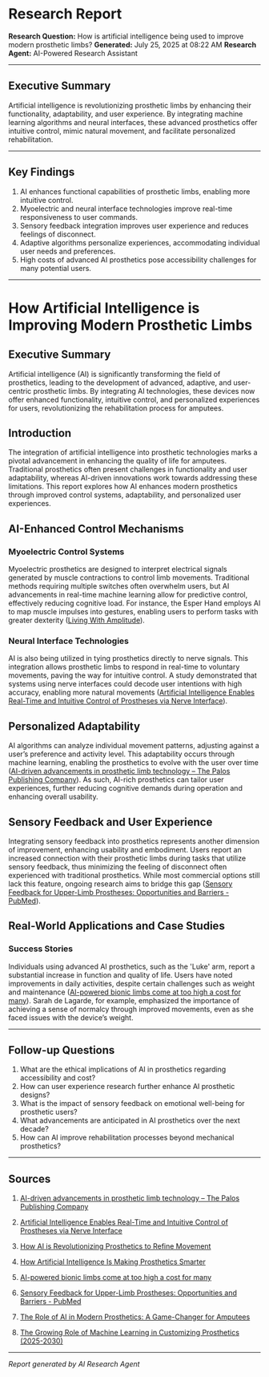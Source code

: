 # Research Report

**Research Question:** How is artificial intelligence being used to improve modern prosthetic limbs?
**Generated:** July 25, 2025 at 08:22 AM
**Research Agent:** AI-Powered Research Assistant

---

## Executive Summary

Artificial intelligence is revolutionizing prosthetic limbs by enhancing their functionality, adaptability, and user experience. By integrating machine learning algorithms and neural interfaces, these advanced prosthetics offer intuitive control, mimic natural movement, and facilitate personalized rehabilitation.

---

## Key Findings

1. AI enhances functional capabilities of prosthetic limbs, enabling more intuitive control.
2. Myoelectric and neural interface technologies improve real-time responsiveness to user commands.
3. Sensory feedback integration improves user experience and reduces feelings of disconnect.
4. Adaptive algorithms personalize experiences, accommodating individual user needs and preferences.
5. High costs of advanced AI prosthetics pose accessibility challenges for many potential users.

---

# How Artificial Intelligence is Improving Modern Prosthetic Limbs

## Executive Summary
Artificial intelligence (AI) is significantly transforming the field of prosthetics, leading to the development of advanced, adaptive, and user-centric prosthetic limbs. By integrating AI technologies, these devices now offer enhanced functionality, intuitive control, and personalized experiences for users, revolutionizing the rehabilitation process for amputees.

## Introduction
The integration of artificial intelligence into prosthetic technologies marks a pivotal advancement in enhancing the quality of life for amputees. Traditional prosthetics often present challenges in functionality and user adaptability, whereas AI-driven innovations work towards addressing these limitations. This report explores how AI enhances modern prosthetics through improved control systems, adaptability, and personalized user experiences.

## AI-Enhanced Control Mechanisms
### Myoelectric Control Systems
Myoelectric prosthetics are designed to interpret electrical signals generated by muscle contractions to control limb movements. Traditional methods requiring multiple switches often overwhelm users, but AI advancements in real-time machine learning allow for predictive control, effectively reducing cognitive load. For instance, the Esper Hand employs AI to map muscle impulses into gestures, enabling users to perform tasks with greater dexterity ([Living With Amplitude](https://livingwithamplitude.com/artificial-intelligence-prosthetic-technology/?utm_source=openai)).

### Neural Interface Technologies
AI is also being utilized in tying prosthetics directly to nerve signals. This integration allows prosthetic limbs to respond in real-time to voluntary movements, paving the way for intuitive control. A study demonstrated that systems using nerve interfaces could decode user intentions with high accuracy, enabling more natural movements ([Artificial Intelligence Enables Real-Time and Intuitive Control of Prostheses via Nerve Interface](https://arxiv.org/abs/2203.08648?utm_source=openai)). 

## Personalized Adaptability
AI algorithms can analyze individual movement patterns, adjusting against a user’s preference and activity level. This adaptability occurs through machine learning, enabling the prosthetics to evolve with the user over time ([AI-driven advancements in prosthetic limb technology – The Palos Publishing Company](https://palospublishing.com/ai-driven-advancements-in-prosthetic-limb-technology/?utm_source=openai)). As such, AI-rich prosthetics can tailor user experiences, further reducing cognitive demands during operation and enhancing overall usability. 

## Sensory Feedback and User Experience
Integrating sensory feedback into prosthetics represents another dimension of improvement, enhancing usability and embodiment. Users report an increased connection with their prosthetic limbs during tasks that utilize sensory feedback, thus minimizing the feeling of disconnect often experienced with traditional prosthetics. While most commercial options still lack this feature, ongoing research aims to bridge this gap ([Sensory Feedback for Upper-Limb Prostheses: Opportunities and Barriers - PubMed](https://pubmed.ncbi.nlm.nih.gov/35290188/?utm_source=openai)). 

## Real-World Applications and Case Studies
### Success Stories
Individuals using advanced AI prosthetics, such as the 'Luke' arm, report a substantial increase in function and quality of life. Users have noted improvements in daily activities, despite certain challenges such as weight and maintenance ([AI-powered bionic limbs come at too high a cost for many](https://www.ft.com/content/39d92cd1-0559-4a0a-b842-87a02678451f?utm_source=openai)). Sarah de Lagarde, for example, emphasized the importance of achieving a sense of normalcy through improved movements, even as she faced issues with the device’s weight.

---

## Follow-up Questions

1. What are the ethical implications of AI in prosthetics regarding accessibility and cost?
2. How can user experience research further enhance AI prosthetic designs?
3. What is the impact of sensory feedback on emotional well-being for prosthetic users?
4. What advancements are anticipated in AI prosthetics over the next decade?
5. How can AI improve rehabilitation processes beyond mechanical prosthetics?

---

## Sources

1. [AI-driven advancements in prosthetic limb technology – The Palos Publishing Company](https://palospublishing.com/ai-driven-advancements-in-prosthetic-limb-technology/?utm_source=openai)

2. [Artificial Intelligence Enables Real-Time and Intuitive Control of Prostheses via Nerve Interface](https://arxiv.org/abs/2203.08648?utm_source=openai)

3. [How AI is Revolutionizing Prosthetics to Refine Movement](https://www.informationweek.com/machine-learning-ai/how-ai-is-revolutionizing-prosthetics-to-refine-movement?utm_source=openai)

4. [How Artificial Intelligence Is Making Prosthetics Smarter](https://livingwithamplitude.com/artificial-intelligence-prosthetic-technology/?utm_source=openai)

5. [AI-powered bionic limbs come at too high a cost for many](https://www.ft.com/content/39d92cd1-0559-4a0a-b842-87a02678451f?utm_source=openai)

6. [Sensory Feedback for Upper-Limb Prostheses: Opportunities and Barriers - PubMed](https://pubmed.ncbi.nlm.nih.gov/35290188/?utm_source=openai)

7. [The Role of AI in Modern Prosthetics: A Game-Changer for Amputees](https://www.robobionics.in/latest-trends-in-prosthetics/the-role-of-ai-in-modern-prosthetics-a-game-changer-for-amputees/?utm_source=openai)

8. [The Growing Role of Machine Learning in Customizing Prosthetics (2025-2030)](https://www.robobionics.in/blog/the-growing-role-of-machine-learning-in-customizing-prosthetics-2025-2030/?utm_source=openai)

---

*Report generated by AI Research Agent*
